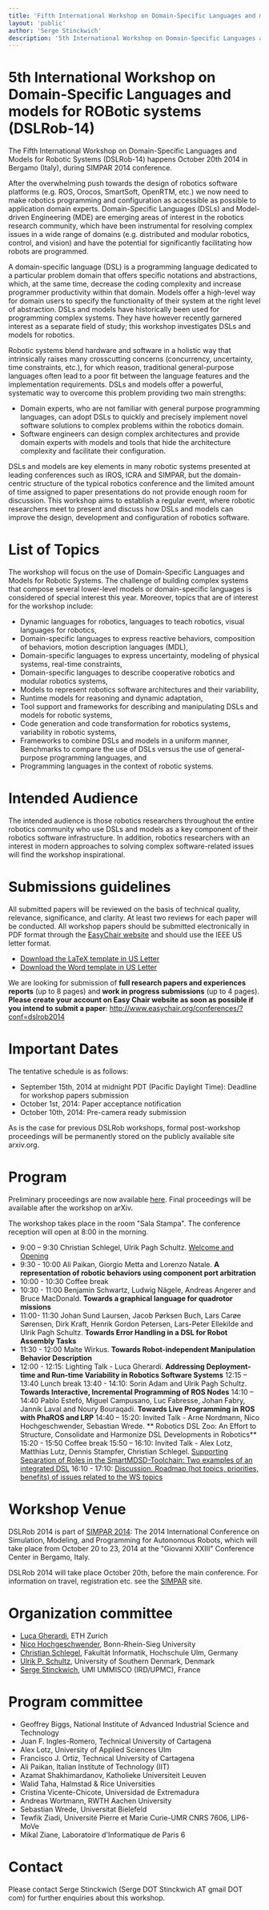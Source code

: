 ```yaml
---
title: 'Fifth International Workshop on Domain-Specific Languages and models for ROBotic systems (DSLRob-14)'
layout: 'public'
author: 'Serge Stinckwich'
description: '5th International Workshop on Domain-Specific Languages and models for ROBotic systems (DSLRob-14)'
---
```

# 5th International Workshop on Domain-Specific Languages and models for ROBotic systems (DSLRob-14)
    
The Fifth International Workshop on Domain-Specific Languages and Models for Robotic Systems (DSLRob-14) happens October 20th 2014 in Bergamo (Italy), during SIMPAR 2014 conference.

After the overwhelming push towards the design of robotics software platforms (e.g. ROS, Orocos, SmartSoft, OpenRTM, etc.) we now need to make robotics programming and configuration as accessible as possible to application domain experts. Domain-Specific Languages (DSLs) and Model-driven Engineering (MDE) are emerging areas of interest in the robotics research community, which have been instrumental for resolving complex issues in a wide range of domains (e.g. distributed and modular robotics, control, and vision) and have the potential for significantly facilitating how robots are programmed. 

 A domain-specific language (DSL) is a programming language dedicated to a particular problem domain that offers specific notations and abstractions, which, at the same time, decrease the coding complexity and increase programmer productivity within that domain. Models offer a high-level way for domain users to specify the functionality of their system at the right level of abstraction. DSLs and models have historically been used for programming complex systems. They have however recently garnered interest as a separate field of study; this workshop investigates DSLs and models for robotics. 

Robotic systems blend hardware and software in a holistic way that intrinsically raises many crosscutting concerns (concurrency, uncertainty, time constraints, etc.), for which reason, traditional general-purpose languages often lead to a poor fit between the language features and the implementation requirements. DSLs and models offer a powerful, systematic way to overcome this problem providing two main strengths: 

 - Domain experts, who are not familiar with general purpose programming languages, can adopt DSLs to quickly and precisely implement novel software solutions to complex problems within the robotics domain. 
- Software engineers can design complex architectures and provide domain experts with models and tools that hide the architecture complexity and facilitate their configuration. 

DSLs and models are key elements in many robotic systems presented at leading conferences such as IROS, ICRA and SIMPAR, but the domain-centric structure of the typical robotics conference and the limited amount of time assigned to paper presentations do not provide enough room for discussion. This workshop aims to establish a regular event, where robotic researchers meet to present and discuss how DSLs and models can improve the design, development and configuration of robotics software.

# List of Topics

The workshop will focus on the use of Domain-Specific Languages and Models for Robotic Systems. The challenge of building complex systems that compose several lower-level models or domain-specific languages is considered of special interest this year. Moreover, topics that are of interest for the workshop include:

* Dynamic languages for robotics, languages to teach robotics, visual languages for robotics,
* Domain-specific languages to express reactive behaviors, composition of behaviors, motion description languages (MDL),
* Domain-specific languages to express uncertainty, modeling of physical systems, real-time constraints,
* Domain-specific languages to describe cooperative robotics and modular robotics systems,
* Models to represent robotics software architectures and their variability,
* Runtime models for reasoning and dynamic adaptation, 
* Tool support and frameworks for describing and manipulating DSLs and models for robotic systems,
* Code generation and code transformation for robotics systems, variability in robotic systems,
* Frameworks to combine DSLs and models in a uniform manner,
Benchmarks to compare the use of DSLs versus the use of general-purpose programming languages, and
* Programming languages in the context of robotic systems.

# Intended Audience

The intended audience is those robotics researchers throughout the entire robotics community who use DSLs and models as a key component of their robotics software infrastructure. In addition, robotics researchers with an interest in modern approaches to solving complex software-related issues will find the workshop inspirational.

# Submissions guidelines
All submitted papers will be reviewed on the basis of technical quality, relevance, significance, and clarity. At least two reviews for each paper will be conducted. All workshop papers should be submitted electronically in PDF format through the [EasyChair website](http://www.easychair.org/conferences/?conf=dslrob2013) and should use the IEEE US letter format.

 * [Download the LaTeX template in US Letter](http://ras.papercept.net/conferences/support/files/ieeeconf.zip)
 * [Download the Word template in US Letter](http://ras.papercept.net/conferences/support/files/ieeeconf_letter.dot)

We are looking for submission of **full research papers and experiences reports** (up to 8 pages) and **work in progress submissions** (up to 4 pages). **Please create your account on Easy Chair website as soon as possible if you intend to submit a paper**: http://www.easychair.org/conferences/?conf=dslrob2014

# Important Dates

The tentative schedule is as follows:

 * September 15th, 2014 at midnight PDT (Pacific Daylight Time): Deadline for workshop papers submission
 * October 1st, 2014: Paper acceptance notification
 * October 10th, 2014: Pre-camera ready submission

As is the case for previous DSLRob workshops, formal post-workshop proceedings will be permanently stored on the publicly available site arxiv.org.


# Program

Preliminary proceedings are now available [here](http://www.mmmi.sdu.dk/~ups/DSLRob2014preproceedings.zip). Final proceedings will be available after the workshop on arXiv.

The workshop takes place in the room "Sala Stampa". 
The conference reception will open at 8:00 in the morning.

 * 9:00 – 9:30  Christian Schlegel, Ulrik Pagh Schultz. [Welcome and Opening](https://sites.google.com/site/dslrobworkshop/program/2014-DSLRob%20WelcomeOpening.pdf?attredirects=0)
 * 9:30 - 10:00 Ali Paikan, Giorgio Metta and Lorenzo Natale. **A representation of robotic behaviors using component port arbitration**
 * 10:00 - 10:30 Coffee break
 * 10:30 - 11:00 Benjamin Schwartz, Ludwig Nägele, Andreas Angerer and Bruce MacDonald. **Towards a graphical language for quadrotor missions**
 * 11:00- 11:30 Johan Sund Laursen, Jacob Pørksen Buch, Lars Carøe Sørensen, Dirk Kraft, Henrik Gordon Petersen, Lars-Peter Ellekilde and Ulrik Pagh Schultz. **Towards Error Handling in a DSL for Robot Assembly Tasks**
 * 11:30 - 12:00 Malte Wirkus. **Towards Robot-independent Manipulation Behavior Description**
 * 12:00 - 12:15: Lighting Talk - Luca Gherardi. **Addressing Deployment-time and Run-time Variability in Robotics Software Systems**
12:15 – 13:40 Lunch break
13:40 - 14:10: Sorin Adam and Ulrik Pagh Schultz. **Towards Interactive, Incremental Programming of ROS Nodes**
14:10 – 14:40 Pablo Estefó, Miguel Campusano, Luc Fabresse, Johan Fabry, Jannik Laval and Noury Bouraqadi. **Towards Live Programming in ROS with PhaROS and LRP**
14:40 – 15:20: Invited Talk - Arne Nordmann, Nico Hochgeschwender, Sebastian Wrede. ** Robotics DSL Zoo: An Effort to Structure, Consolidate and Harmonize DSL Developments in Robotics** 
15:20 - 15:50 Coffee break
15:50 – 16:10: Invited Talk - Alex Lotz, Matthias Lutz, Dennis Stampfer, Christian Schlegel. [Supporting Separation of Roles in the SmartMDSD-Toolchain: Two examples of an integrated DSL](https://sites.google.com/site/dslrobworkshop/program/2014-10-20-DSLrob2014-Talk-Schlegel.pdf?attredirects=0) 
16:10 - 17:10: [Discussion. Roadmap (hot topics, priorities, benefits) of issues related to the WS topics](https://sites.google.com/site/dslrobworkshop/program/2014-DSLRob%20Discussion.pdf?attredirects=0)

# Workshop Venue
DSLRob 2014 is part of [SIMPAR 2014](http://www.simpar.org/): The 2014 International Conference on Simulation, Modeling, and Programming for Autonomous Robots, which will take place from October 20 to 23, 2014 at the "Giovanni XXIII" Conference Center in Bergamo, Italy.

DSLRob 2014 will take place October 20th, before the main conference. For information on travel, registration etc. see the [SIMPAR](http://www.simpar.org/) site.

# Organization committee
 * [Luca Gherardi](http://lucagherardi.it/), ETH Zurich
 * [Nico Hochgeschwender](http://www2.inf.fh-bonn-rhein-sieg.de/~nhochg2m/), Bonn-Rhein-Sieg University
 * [Christian Schlegel](http://www.hs-ulm.de/schlegel), Fakultät Informatik, Hochschule Ulm, Germany
 * [Ulrik P. Schultz](http://www.mip.sdu.dk/~ups/), University of Southern Denmark, Denmark
 * [Serge Stinckwich](http://doesnotunderstand.org/), UMI UMMISCO (IRD/UPMC), France

# Program committee
 * Geoffrey Biggs, National Institute of Advanced Industrial Science and Technology 
 * Juan F. Ingles-Romero, Technical University of Cartagena 
 * Alex Lotz, University of Applied Sciences Ulm 
 * Francisco J. Ortiz, Technical University of Cartagena 
 * Ali	Paikan, Italian Institute of Technology (IIT) 
 * Azamat Shakhimardanov, Katholieke Universiteit Leuven
 * Walid Taha, Halmstad & Rice Universities 
 * Cristina Vicente-Chicote, Universidad de Extremadura 
 * Andreas Wortmann, RWTH Aachen University 
 * Sebastian Wrede, Universitat Bielefeld 
 * Tewfik Ziadi, Université Pierre et Marie Curie-UMR CNRS 7606, LIP6-MoVe 
 * Mikal Ziane, Laboratoire d'Informatique de Paris 6

# Contact
Please contact Serge Stinckwich (Serge DOT Stinckwich AT gmail DOT com) for further enquiries about this workshop.
